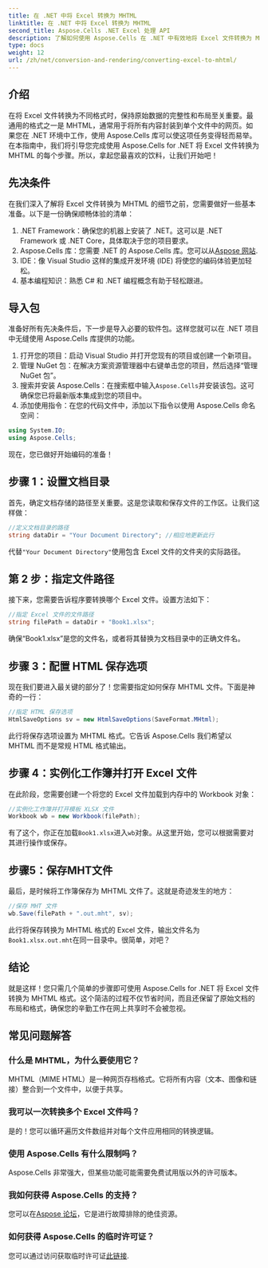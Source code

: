 ```yaml
---
title: 在 .NET 中将 Excel 转换为 MHTML
linktitle: 在 .NET 中将 Excel 转换为 MHTML
second_title: Aspose.Cells .NET Excel 处理 API
description: 了解如何使用 Aspose.Cells 在 .NET 中有效地将 Excel 文件转换为 MHTML 格式，从而增强您的报告和数据共享能力。
type: docs
weight: 12
url: /zh/net/conversion-and-rendering/converting-excel-to-mhtml/
---
```

## 介绍

在将 Excel 文件转换为不同格式时，保持原始数据的完整性和布局至关重要。最通用的格式之一是 MHTML，通常用于将所有内容封装到单个文件中的网页。如果您在 .NET 环境中工作，使用 Aspose.Cells 库可以使这项任务变得轻而易举。在本指南中，我们将引导您完成使用 Aspose.Cells for .NET 将 Excel 文件转换为 MHTML 的每个步骤。所以，拿起您最喜欢的饮料，让我们开始吧！

## 先决条件

在我们深入了解将 Excel 文件转换为 MHTML 的细节之前，您需要做好一些基本准备。以下是一份确保顺畅体验的清单：

1. .NET Framework：确保您的机器上安装了 .NET。这可以是 .NET Framework 或 .NET Core，具体取决于您的项目要求。
2.  Aspose.Cells 库：您需要 .NET 的 Aspose.Cells 库。您可以从[Aspose 网站](https://releases.aspose.com/cells/net/).
3. IDE：像 Visual Studio 这样的集成开发环境 (IDE) 将使您的编码体验更加轻松。
4. 基本编程知识：熟悉 C# 和 .NET 编程概念有助于轻松跟进。

## 导入包

准备好所有先决条件后，下一步是导入必要的软件包。这样您就可以在 .NET 项目中无缝使用 Aspose.Cells 库提供的功能。

1. 打开您的项目：启动 Visual Studio 并打开您现有的项目或创建一个新项目。
2. 管理 NuGet 包：在解决方案资源管理器中右键单击您的项目，然后选择“管理 NuGet 包”。
3. 搜索并安装 Aspose.Cells：在搜索框中输入`Aspose.Cells`并安装该包。这可确保您已将最新版本集成到您的项目中。
4. 添加使用指令：在您的代码文件中，添加以下指令以使用 Aspose.Cells 命名空间：

```csharp
using System.IO;
using Aspose.Cells;
```

现在，您已做好开始编码的准备！

## 步骤 1：设置文档目录

首先，确定文档存储的路径至关重要。这是您读取和保存文件的工作区。让我们这样做：

```csharp
//定义文档目录的路径
string dataDir = "Your Document Directory"; //相应地更新此行
```

代替`"Your Document Directory"`使用包含 Excel 文件的文件夹的实际路径。

## 第 2 步：指定文件路径

接下来，您需要告诉程序要转换哪个 Excel 文件。设置方法如下：

```csharp
//指定 Excel 文件的文件路径
string filePath = dataDir + "Book1.xlsx";
```

确保“Book1.xlsx”是您的文件名，或者将其替换为文档目录中的正确文件名。

## 步骤 3：配置 HTML 保存选项

现在我们要进入最关键的部分了！您需要指定如何保存 MHTML 文件。下面是神奇的一行：

```csharp
//指定 HTML 保存选项
HtmlSaveOptions sv = new HtmlSaveOptions(SaveFormat.MHtml);
```

此行将保存选项设置为 MHTML 格式。它告诉 Aspose.Cells 我们希望以 MHTML 而不是常规 HTML 格式输出。

## 步骤 4：实例化工作簿并打开 Excel 文件

在此阶段，您需要创建一个将您的 Excel 文件加载到内存中的 Workbook 对象：

```csharp
//实例化工作簿并打开模板 XLSX 文件
Workbook wb = new Workbook(filePath);
```

有了这个，你正在加载`Book1.xlsx`进入`wb`对象。从这里开始，您可以根据需要对其进行操作或保存。

## 步骤5：保存MHT文件

最后，是时候将工作簿保存为 MHTML 文件了。这就是奇迹发生的地方：

```csharp
//保存 MHT 文件
wb.Save(filePath + ".out.mht", sv);
```

此行将保存转换为 MHTML 格式的 Excel 文件，输出文件名为`Book1.xlsx.out.mht`在同一目录中。很简单，对吧？

## 结论

就是这样！您只需几个简单的步骤即可使用 Aspose.Cells for .NET 将 Excel 文件转换为 MHTML 格式。这个简洁的过程不仅节省时间，而且还保留了原始文档的布局和格式，确保您的辛勤工作在网上共享时不会被忽视。

## 常见问题解答

### 什么是 MHTML，为什么要使用它？
MHTML（MIME HTML）是一种网页存档格式。它将所有内容（文本、图像和链接）整合到一个文件中，以便于共享。

### 我可以一次转换多个 Excel 文件吗？
是的！您可以循环遍历文件数组并对每个文件应用相同的转换逻辑。

### 使用 Aspose.Cells 有什么限制吗？
Aspose.Cells 非常强大，但某些功能可能需要免费试用版以外的许可版本。

### 我如何获得 Aspose.Cells 的支持？
您可以在[Aspose 论坛](https://forum.aspose.com/c/cells/9)，它是进行故障排除的绝佳资源。

### 如何获得 Aspose.Cells 的临时许可证？
您可以通过访问获取临时许可证[此链接](https://purchase.aspose.com/temporary-license/).